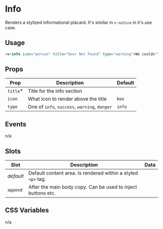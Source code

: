 # Info

Renders a stylized informational placard. It's similar in `v-notice` in it's use case.

## Usage

```html
<v-info icon="person" title="User Not Found" type="warning">We couldn't find the user you're looking for.</v-info>
```

## Props

| Prop      | Description                                   | Default |
| --------- | --------------------------------------------- | ------- |
| `title`\* | Title for the info section                    |         |
| `icon`    | What icon to render above the title           | `box`   |
| `type`    | One of `info`, `success`, `warning`, `danger` | `info`  |

## Events

n/a

## Slots

| Slot      | Description                                                  | Data |
| --------- | ------------------------------------------------------------ | ---- |
| _default_ | Default content area. Is rendered within a styled `<p>` tag. |      |
| `append`  | After the main body copy. Can be used to inject buttons etc. |      |

## CSS Variables

n/a
